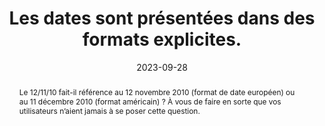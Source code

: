 ---
N: '4'
Rubrique: Contenus
title: Les dates sont présentées dans des formats explicites. 
detail: Les dates sont présentées dans des formats explicites. 
abstract: Le 12/11/10 fait-il référence au 12 novembre 2010 (format de date européen) ou au 11 décembre 2010 (format américain) ? À vous de faire en sorte que vos utilisateurs n’aient jamais à se poser cette question.
categories: [" Contenus"]
agrege: O4004-E003
opquast: '4 004'
indiceebook: '003'
description: "Règle n° 003"
weight:  003
actif: '1'
layout: rules
date: 2023-09-28
tags: ["", ""]
objectif: [ 
    "Éviter aux utilisateurs les risques de méprise sur le sens d’une date. ",
    "Faciliter la compréhension et la réutilisation des contenus concernés."]
Meo: ["S’assurer que le mois est écrit en toutes lettres (« décembre ») ou en abrégé (« déc. »), mais pas au format numérique.", 
"Indiquer les 4 chiffres de l’année. Cette exigence doit être prévue dans les systèmes de gestion de contenu où la datation est automatisée."]
Controle: "Identifier les pages comportant des dates, et pour chacune des dates trouvées : Vérifier que le mois n’est pas indiqué dans un format numérique, mais en lettre (complet ou abrégé). Vérifier que l’année est indiquée sur quatre chiffres et non deux. Les dates à saisir par l’utilisateur final dans les formulaires ne sont pas concernées par cette bonne pratique : leur format, quel qu'il soit, est considéré comme suffisamment explicite, dès lors que la saisie s’effectue via un datepicker ou bien manuellement mais avec une indication du format attendu (du type JJ/MM/AA)."
Author: "Opquast"
steps: ["Conception", "Éditorial"]
---